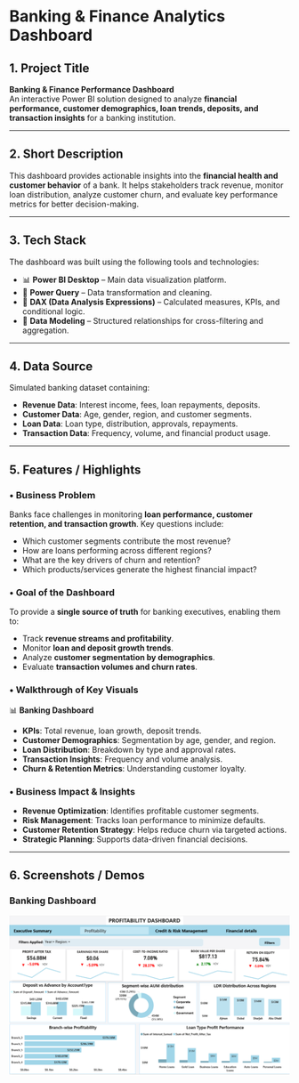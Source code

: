 # Banking & Finance Analytics Dashboard  

## 1. Project Title 
**Banking & Finance Performance Dashboard**  
An interactive Power BI solution designed to analyze **financial performance, customer demographics, loan trends, deposits, and transaction insights** for a banking institution.  

---

## 2. Short Description
This dashboard provides actionable insights into the **financial health and customer behavior** of a bank. It helps stakeholders track revenue, monitor loan distribution, analyze customer churn, and evaluate key performance metrics for better decision-making.  

---

## 3. Tech Stack  
The dashboard was built using the following tools and technologies:  
- 📊 **Power BI Desktop** – Main data visualization platform.  
- 📂 **Power Query** – Data transformation and cleaning.  
- 🧠 **DAX (Data Analysis Expressions)** – Calculated measures, KPIs, and conditional logic.  
- 📝 **Data Modeling** – Structured relationships for cross-filtering and aggregation.  

---

## 4. Data Source  
Simulated banking dataset containing:  
- **Revenue Data**: Interest income, fees, loan repayments, deposits.  
- **Customer Data**: Age, gender, region, and customer segments.  
- **Loan Data**: Loan type, distribution, approvals, repayments.  
- **Transaction Data**: Frequency, volume, and financial product usage.  

---

## 5. Features / Highlights  

### • Business Problem  
Banks face challenges in monitoring **loan performance, customer retention, and transaction growth**. Key questions include:  
- Which customer segments contribute the most revenue?  
- How are loans performing across different regions?  
- What are the key drivers of churn and retention?  
- Which products/services generate the highest financial impact?  

### • Goal of the Dashboard  
To provide a **single source of truth** for banking executives, enabling them to:  
- Track **revenue streams and profitability**.  
- Monitor **loan and deposit growth trends**.  
- Analyze **customer segmentation by demographics**.  
- Evaluate **transaction volumes and churn rates**.  

### • Walkthrough of Key Visuals  
📊 **Banking Dashboard**  
- **KPIs**: Total revenue, loan growth, deposit trends.  
- **Customer Demographics**: Segmentation by age, gender, and region.  
- **Loan Distribution**: Breakdown by type and approval rates.  
- **Transaction Insights**: Frequency and volume analysis.  
- **Churn & Retention Metrics**: Understanding customer loyalty.  

### • Business Impact & Insights  
- **Revenue Optimization**: Identifies profitable customer segments.  
- **Risk Management**: Tracks loan performance to minimize defaults.  
- **Customer Retention Strategy**: Helps reduce churn via targeted actions.  
- **Strategic Planning**: Supports data-driven financial decisions.  

---

## 6. Screenshots / Demos  
### Banking Dashboard  
![Banking Dashboard Preview](Snapshot%20of%20Dashboard-%20Banking.png)  

